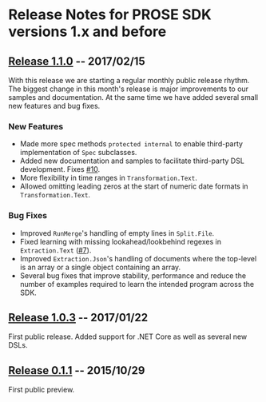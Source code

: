# Release Notes for PROSE SDK versions 1.x and before

## [Release 1.1.0](https://www.nuget.org/packages/Microsoft.ProgramSynthesis/1.1.0) -- 2017/02/15

With this release we are starting a regular monthly public release rhythm.  The biggest change in this month's release
is major improvements to our samples and documentation.  At the same time we have added several small new features and
bug fixes.

### New Features

- Made more spec methods `protected internal` to enable third-party implementation of `Spec` subclasses.
- Added new documentation and samples to facilitate third-party DSL development. Fixes
  [\#10](https://github.com/Microsoft/prose/issues/10).
- More flexibility in time ranges in `Transformation.Text`.
- Allowed omitting leading zeros at the start of numeric date formats in `Transformation.Text`.

### Bug Fixes

- Improved `RunMerge`'s handling of empty lines in `Split.File`.
- Fixed learning with missing lookahead/lookbehind regexes in `Extraction.Text`
  ([\#7](https://github.com/Microsoft/prose/issues/7)).
- Improved `Extraction.Json`'s handling of documents where the top-level is an array or a single object containing an
  array.
- Several bug fixes that improve stability, performance and reduce the number of examples required to learn the intended
  program across the SDK.


## [Release 1.0.3](https://www.nuget.org/packages/Microsoft.ProgramSynthesis/1.0.3) -- 2017/01/22

First public release. Added support for .NET Core as well as several new DSLs.

## [Release 0.1.1](https://www.nuget.org/packages/Microsoft.ProgramSynthesis/0.1.1-preview) -- 2015/10/29

First public preview.
